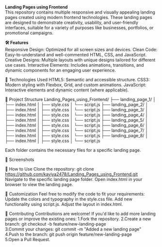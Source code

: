<b>Landing Pages using Frontend</b>
<br>
This repository contains multiple responsive and visually appealing landing pages created using modern frontend technologies. These landing pages are designed to demonstrate creativity, usability, and user-friendly interfaces, suitable for a variety of purposes like businesses, portfolios, or promotional campaigns.

<b>🛠️ Features</b>
<br>
Responsive Design: Optimized for all screen sizes and devices.
Clean Code: Easy-to-understand and well-commented HTML, CSS, and JavaScript.
Creative Designs: Multiple layouts with unique designs tailored for different use cases.
Interactive Elements: Includes animations, transitions, and dynamic components for an engaging user experience.

🚀 Technologies Used
HTML5: Semantic and accessible structure.
CSS3: Modern styling with Flexbox, Grid, and custom animations.
JavaScript: Interactive elements and dynamic content (where applicable).

📂 Project Structure
Landing_Pages_using_Frontend/
├── landing_page_1/
│   ├── index.html
│   ├── style.css
│   └── script.js
├── landing_page_2/
│   ├── index.html
│   ├── style.css
│   └── script.js
├── landing_page_3/
│   ├── index.html
│   ├── style.css
│   └── script.js
├── landing_page_4/
│   ├── index.html
│   ├── style.css
│   └── script.js
├── landing_page_5/
│   ├── index.html
│   ├── style.css
│   └── script.js
├── landing_page_6/
│   ├── index.html
│   ├── style.css
│   └── script.js
├── landing_page_7/
│   ├── index.html
│   ├── style.css
│   └── script.js
├── landing_page_8/
│   ├── index.html
│   ├── style.css
│   └── script.js

Each folder contains the necessary files for a specific landing page.

📸 Screenshots



🌟 How to Use
Clone the repository:
git clone https://github.com/kaviya2478/Landing_Pages_using_Frontend.git  
Navigate to the specific landing page folder.
Open index.html in your browser to view the landing page.

🔧 Customization
Feel free to modify the code to fit your requirements:
Update the colors and typography in the style.css file.
Add new functionality using script.js.
Adjust the layout in index.html.

🙌 Contributing
Contributions are welcome! If you'd like to add more landing pages or improve the existing ones:
1.Fork the repository.
2.Create a new branch:
git checkout -b feature/new-landing-page  
3.Commit your changes:
git commit -m "Added a new landing page"  
4.Push to the branch:
git push origin feature/new-landing-page  
5.Open a Pull Request.
